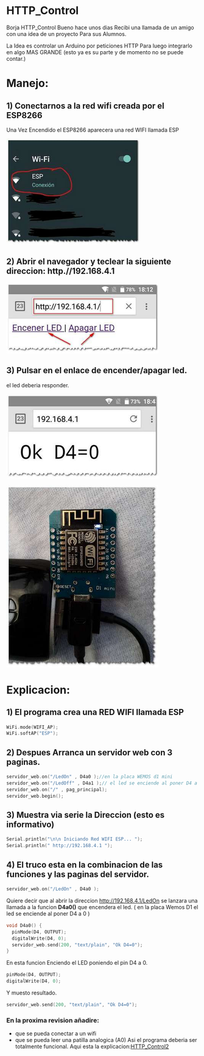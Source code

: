# HTTP_Control

Borja HTTP_Control
Bueno hace unos dias Recibi una llamada de un amigo con una idea de un proyecto
Para sus Alumnos.

La Idea es controlar un Arduino por peticiones HTTP
Para luego integrarlo en algo MAS GRANDE
(esto ya es su parte y de momento no se puede contar.)

# Manejo:

## 1) Conectarnos a la red wifi creada por el ESP8266
Una Vez Encendido el ESP8266 aparecera una red WIFI llamada ESP

![](images/HTTP_Control_1_1p.jpg)
## 2) Abrir el navegador y teclear la siguiente direccion: **http.//192.168.4.1**
![](images/HTTP_Control_1_2p.jpg)

## 3) Pulsar en el enlace de encender/apagar led.
el led deberia responder.

![](images/HTTP_Control_1_4p.jpg)

![](images/HTTP_Control_1_3p.jpg)


# Explicacion:

## 1) El programa crea una RED WIFI llamada ESP
```c
WiFi.mode(WIFI_AP);
WiFi.softAP("ESP");
```

## 2) Despues Arranca un servidor web con 3 paginas.
```c
servidor_web.on("/LedOn" , D4a0 );//en la placa WEMOS d1 mini 
servidor_web.on("/LedOff" , D4a1 );// el led se enciende al poner D4 a 0
servidor_web.on("/" , pag_principal);
servidor_web.begin();

```

## 3) Muestra via serie la Direccion (esto es informativo)
```c
Serial.println("\n\n Iniciando Red WIFI ESP... ");
Serial.println(" http://192.168.4.1 ");
```

## 4) El truco esta en la combinacion de las funciones y las paginas del servidor.
```c
servidor_web.on("/LedOn" , D4a0 );
```

Quiere decir que al abrir la direccion http://192.168.4.1/LedOn
se lanzara una llamada a la funcion __D4a0()__ 
que encendera el led.
( en la placa Wemos D1 el led se enciende al poner D4 a 0 )
```c
void D4a0() {
  pinMode(D4, OUTPUT);
  digitalWrite(D4, 0);
  servidor_web.send(200, "text/plain", "Ok D4=0");
}
```

En esta funcion Enciendo el LED poniendo el pin D4 a 0.
```c
pinMode(D4, OUTPUT);
digitalWrite(D4, 0);
```

Y muesto resultado.
```c
servidor_web.send(200, "text/plain", "Ok D4=0");
```

### En la proxima revision añadire:
- que se pueda conectar a un wifi
- que se pueda leer una patilla analogica (A0)
Asi el programa deberia ser totalmente funcional.
Aqui esta la explicacion:[HTTP_Control2](README2.md)
